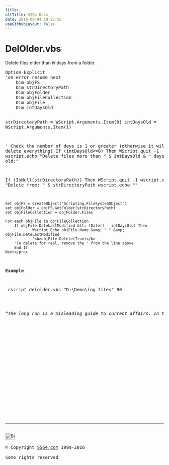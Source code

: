 ```yaml
---
title:
altTitle: SS64 Docs
date: 2016-09-04 19:26:55
useGithubLayout: false
---
```

<!-- #BeginLibraryItem "/Library/head_vb.lbi" --><!-- #EndLibraryItem --><h1>DelOlder.vbs</h1> 
<p>Delete files older than <i>N</i> days from a  folder.</p>
<pre>Option Explicit
'on error resume next
    Dim objFS
    Dim strDirectoryPath
    Dim objFolder
    Dim objFileCollection
    Dim objFile
    Dim intDaysOld

strDirectoryPath = WScript.Arguments.Item(0)
intDaysOld = WScript.Arguments.Item(1)

' Check the number of days is 1 or greater (otherwise it will just delete everything)
If (intDaysOld&lt;=0) Then WScript.quit -1
wscript.echo "Delete files more than " &amp; intDaysOld &amp; " days old:"

If (IsNull(strDirectoryPath)) Then WScript.quit -1
wscript.echo "Delete from: " &amp; strDirectoryPath
wscript.echo ""

    Set objFS = CreateObject("Scripting.FileSystemObject")
    set objFolder = objFS.GetFolder(strDirectoryPath)
    set objFileCollection = objFolder.Files

    For each objFile in objFileCollection
        If objFile.DateLastModified &lt; (Date() - intDaysOld) Then
                Wscript.Echo objFile.Name &amp; " " &amp; objFile.DateLastModified
                '<b>objFile.Delete(True)</b>
        'To delete for real, remove the ' from the line above
        End If
    Next</pre>
<p><b>Example</b></p>
<p><span class="code"> cscript delolder.vbs "D:\Demo\log files" 90 </span><br>
</p>
<p class="quote"><i>“The long run is a misleading guide to current affairs. In the long run, we are all dead” ~ John Maynard Keynes </i></p><!-- #BeginLibraryItem "/Library/foot_vb.lbi" --><p>
<!-- VB300 -->
<ins class="adsbygoogle" style="display:inline-block;width:300px;height:250px" data-ad-client="ca-pub-6140977852749469" data-ad-slot="1683739502"></ins>
<script>
(adsbygoogle = window.adsbygoogle || []).push({});
</script></p>
<hr>
<div id="bl" class="footer"><a href="syntax-delolder.html#"><img src="../images/top.png" width="30" height="22" alt="Back to the Top"></a></div>
<div id="br" class="footer, tagline">© Copyright <a href="http://ss64.com/">SS64.com</a> 1999-2016<br>
Some rights reserved</div><!-- #EndLibraryItem -->

